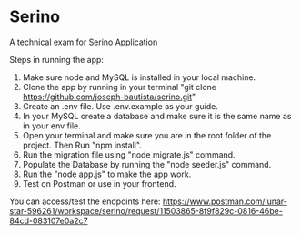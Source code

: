 # Serino
A technical exam for Serino Application

Steps in running the app:

1. Make sure node and MySQL is installed in your local machine.
2. Clone the app by running in your terminal "git clone https://github.com/joseph-bautista/serino.git"
3. Create an .env file. Use .env.example as your guide.
4. In your MySQL create a database and make sure it is the same name as in your env file.
5. Open your terminal and make sure you are in the root folder of the project. Then Run "npm install".
6. Run the migration file using "node migrate.js" command.
7. Populate the Database by running the "node seeder.js" command.
8. Run the "node app.js" to make the app work.
9. Test on Postman or use in your frontend.


You can access/test the endpoints here:
https://www.postman.com/lunar-star-596261/workspace/serino/request/11503865-8f9f829c-0816-46be-84cd-083107e0a2c7
